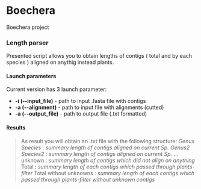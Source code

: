 # Boechera
Boechera project


### Length parser

Presented script allows you to obtain lengths of contigs ( total and by each species ) aligned on anythig instead plants.

#### Launch parameters

Current version has 3 launch parameter:

  * **-i (--input_file)** - path to input .fasta file with contigs
  * **-a (--alignment)** - path to input file with alignments (cutted)
  * **-a (--output_file)** - path to output file (.txt formatted)
  
#### Results

>As result you will obtain an .txt file with the following structure: 
>*Genus Species* : *summary length of contigs aligned on current Sp.*
>*Genus2 Species2* : *summary length of contigs aligned on current Sp.*
>...
>unknown :  *summary length of contigs which did not align on anything*
>Total : *summary length of each contigs which passed through plants-filter*
>Total without unknowns : *summary length of each contigs which passed through plants-filter without unknown contigs*
